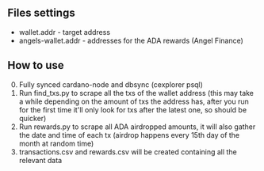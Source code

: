 ## Files settings

* wallet.addr - target address
* angels-wallet.addr - addresses for the ADA rewards (Angel Finance)

## How to use

0. Fully synced cardano-node and dbsync (cexplorer psql)
1. Run find_txs.py to scrape all the txs of the wallet address (this may take a while depending on the amount of txs the address has, after you run for the first time it'll only look for txs after the latest one, so should be quicker)
2. Run rewards.py to scrape all ADA airdropped amounts, it will also gather the date and time of each tx (airdrop happens every 15th day of the month at random time)
3. transactions.csv and rewards.csv will be created containing all the relevant data
